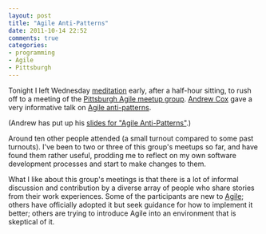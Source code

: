 ```yaml
---
layout: post
title: "Agile Anti-Patterns"
date: 2011-10-14 22:52
comments: true
categories:
- programming
- Agile
- Pittsburgh
---
```

Tonight I left Wednesday [meditation](http://franklinchen.com/blog/2011/09/28/staring-at-the-wall-with-nowhere-to-go/) early, after a half-hour sitting, to rush off to a meeting of the [Pittsburgh Agile meetup group](http://www.meetup.com/PittsburghAgile/). [Andrew Cox](http://andrewcox.org/) gave a very informative talk on [Agile anti-patterns](http://www.meetup.com/PittsburghAgile/events/36899642/).

(Andrew has put up his [slides for "Agile Anti-Patterns"](http://files.meetup.com/1792120/agile-antipatterns.pdf).)

Around ten other people attended (a small turnout compared to some past turnouts). I've been to two or three of this group's meetups so far, and have found them rather useful, prodding me to reflect on my own software development processes and start to make changes to them.

What I like about this group's meetings is that there is a lot of informal discussion and contribution by a diverse array of people who share stories from their work experiences. Some of the participants are new to [Agile](http://en.wikipedia.org/wiki/Agile_software_development); others have officially adopted it but seek guidance for how to implement it better; others are trying to introduce Agile into an environment that is skeptical of it.

<!--more-->
